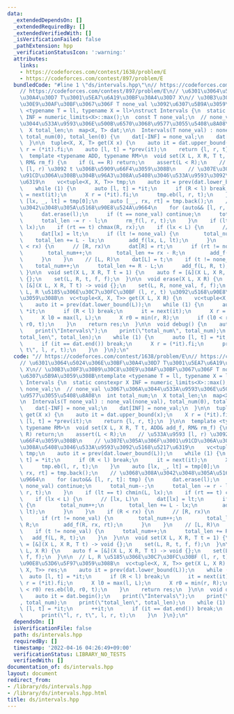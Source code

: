 ```yaml
---
data:
  _extendedDependsOn: []
  _extendedRequiredBy: []
  _extendedVerifiedWith: []
  _isVerificationFailed: false
  _pathExtension: hpp
  _verificationStatusIcon: ':warning:'
  attributes:
    links:
    - https://codeforces.com/contest/1638/problem/E
    - https://codeforces.com/contest/897/problem/E
  bundledCode: "#line 1 \"ds/intervals.hpp\"\n// https://codeforces.com/contest/1638/problem/E\n\
    // https://codeforces.com/contest/897/problem/E\n// \u6301\u3064\u5024\u306E\u30BF\
    \u30A4\u30D7 T\u3001\u5EA7\u6A19\u30BF\u30A4\u30D7 X\n// \u30B3\u30F3\u30B9\u30C8\
    \u30E9\u30AF\u30BF\u3067\u306F T none_val \u3092\u6307\u5B9A\u3059\u308B\ntemplate\
    \ <typename T = ll, typename X = ll>\nstruct Intervals {\n  static constexpr X\
    \ INF = numeric_limits<X>::max();\n  const T none_val;\n  // none_val \u3067\u306A\
    \u3044\u533A\u9593\u306E\u500B\u6570\u3068\u9577\u3055\u5408\u8A08\n  int total_num;\n\
    \  X total_len;\n  map<X, T> dat;\n\n  Intervals(T none_val) : none_val(none_val),\
    \ total_num(0), total_len(0) {\n    dat[-INF] = none_val;\n    dat[INF] = none_val;\n\
    \  }\n\n  tuple<X, X, T> get(X x) {\n    auto it = dat.upper_bound(x);\n    X\
    \ r = (*it).fi;\n    auto [l, t] = *prev(it);\n    return {l, r, t};\n  }\n\n\
    \  template <typename ADD, typename RM>\n  void set(X L, X R, T t, ADD& add_f,\
    \ RM& rm_f) {\n    if (L == R) return;\n    assert(L < R);\n    // \u533A\u9593\
    \ [l, r) \u3092 t \u306B\u5909\u66F4\u3059\u308B\n    // \u307E\u305A\u306F\u3001\
    \u91CD\u306A\u308B\u304B\u96A3\u308A\u5408\u3046\u533A\u9593\u3092\u5168\u5217\
    \u6319\n    vc<tuple<X, X, T>> tmp;\n    auto it = prev(dat.lower_bound(L));\n\
    \    while (1) {\n      auto [l, t] = *it;\n      if (R < l) break;\n      it\
    \ = next(it);\n      X r = (*it).fi;\n      tmp.eb(l, r, t);\n    }\n    auto\
    \ [lx, _, lt] = tmp[0];\n    auto [__, rx, rt] = tmp.back();\n    // \u3068\u308A\
    \u3042\u3048\u305A\u5168\u90E8\u524A\u9664\n    for (auto&& [l, r, t]: tmp) {\n\
    \      dat.erase(l);\n      if (t == none_val) continue;\n      total_num--;\n\
    \      total_len -= r - l;\n      rm_f(l, r, t);\n    }\n    if (lt == t) chmin(L,\
    \ lx);\n    if (rt == t) chmax(R, rx);\n    if (lx < L) {\n      // [lx, L)\n\
    \      dat[lx] = lt;\n      if (lt != none_val) {\n        total_num++;\n    \
    \    total_len += L - lx;\n        add_f(lx, L, lt);\n      }\n    }\n    if (R\
    \ < rx) {\n      // [R, rx)\n      dat[R] = rt;\n      if (rt != none_val) {\n\
    \        total_num++;\n        total_len += rx - R;\n        add_f(R, rx, rt);\n\
    \      }\n    }\n    // [L, R)\n    dat[L] = t;\n    if (t != none_val) {\n  \
    \    total_num++;\n      total_len += R - L;\n      add_f(L, R, t);\n    }\n \
    \ }\n\n  void set(X L, X R, T t = 1) {\n    auto f = [&](X L, X R, T t) -> void\
    \ {};\n    set(L, R, t, f, f);\n  }\n\n  void erase(X L, X R) {\n    auto f =\
    \ [&](X L, X R, T t) -> void {};\n    set(L, R, none_val, f, f);\n  }\n\n  //\
    \ L, R \u5185\u306E\u30C7\u30FC\u30BF (l, r, t) \u3092\u5168\u90E8\u53D6\u5F97\
    \u3059\u308B\n  vc<tuple<X, X, T>> get(X L, X R) {\n    vc<tuple<X, X, T>> res;\n\
    \    auto it = prev(dat.lower_bound(L));\n    while (1) {\n      auto [l, t] =\
    \ *it;\n      if (R < l) break;\n      it = next(it);\n      X r = (*it).fi;\n\
    \      X l0 = max(l, L);\n      X r0 = min(r, R);\n      if (l0 < r0) res.eb(l0,\
    \ r0, t);\n    }\n    return res;\n  }\n\n  void debug() {\n    auto it = dat.begin();\n\
    \    print(\"Intervals\");\n    print(\"total_num\", total_num);\n    print(\"\
    total_len\", total_len);\n    while (1) {\n      auto [l, t] = *it;\n      ++it;\n\
    \      if (it == dat.end()) break;\n      X r = (*it).fi;\n      print(\"l, r,\
    \ t\", l, r, t);\n    }\n  }\n};\n"
  code: "// https://codeforces.com/contest/1638/problem/E\n// https://codeforces.com/contest/897/problem/E\n\
    // \u6301\u3064\u5024\u306E\u30BF\u30A4\u30D7 T\u3001\u5EA7\u6A19\u30BF\u30A4\u30D7\
    \ X\n// \u30B3\u30F3\u30B9\u30C8\u30E9\u30AF\u30BF\u3067\u306F T none_val \u3092\
    \u6307\u5B9A\u3059\u308B\ntemplate <typename T = ll, typename X = ll>\nstruct\
    \ Intervals {\n  static constexpr X INF = numeric_limits<X>::max();\n  const T\
    \ none_val;\n  // none_val \u3067\u306A\u3044\u533A\u9593\u306E\u500B\u6570\u3068\
    \u9577\u3055\u5408\u8A08\n  int total_num;\n  X total_len;\n  map<X, T> dat;\n\
    \n  Intervals(T none_val) : none_val(none_val), total_num(0), total_len(0) {\n\
    \    dat[-INF] = none_val;\n    dat[INF] = none_val;\n  }\n\n  tuple<X, X, T>\
    \ get(X x) {\n    auto it = dat.upper_bound(x);\n    X r = (*it).fi;\n    auto\
    \ [l, t] = *prev(it);\n    return {l, r, t};\n  }\n\n  template <typename ADD,\
    \ typename RM>\n  void set(X L, X R, T t, ADD& add_f, RM& rm_f) {\n    if (L ==\
    \ R) return;\n    assert(L < R);\n    // \u533A\u9593 [l, r) \u3092 t \u306B\u5909\
    \u66F4\u3059\u308B\n    // \u307E\u305A\u306F\u3001\u91CD\u306A\u308B\u304B\u96A3\
    \u308A\u5408\u3046\u533A\u9593\u3092\u5168\u5217\u6319\n    vc<tuple<X, X, T>>\
    \ tmp;\n    auto it = prev(dat.lower_bound(L));\n    while (1) {\n      auto [l,\
    \ t] = *it;\n      if (R < l) break;\n      it = next(it);\n      X r = (*it).fi;\n\
    \      tmp.eb(l, r, t);\n    }\n    auto [lx, _, lt] = tmp[0];\n    auto [__,\
    \ rx, rt] = tmp.back();\n    // \u3068\u308A\u3042\u3048\u305A\u5168\u90E8\u524A\
    \u9664\n    for (auto&& [l, r, t]: tmp) {\n      dat.erase(l);\n      if (t ==\
    \ none_val) continue;\n      total_num--;\n      total_len -= r - l;\n      rm_f(l,\
    \ r, t);\n    }\n    if (lt == t) chmin(L, lx);\n    if (rt == t) chmax(R, rx);\n\
    \    if (lx < L) {\n      // [lx, L)\n      dat[lx] = lt;\n      if (lt != none_val)\
    \ {\n        total_num++;\n        total_len += L - lx;\n        add_f(lx, L,\
    \ lt);\n      }\n    }\n    if (R < rx) {\n      // [R, rx)\n      dat[R] = rt;\n\
    \      if (rt != none_val) {\n        total_num++;\n        total_len += rx -\
    \ R;\n        add_f(R, rx, rt);\n      }\n    }\n    // [L, R)\n    dat[L] = t;\n\
    \    if (t != none_val) {\n      total_num++;\n      total_len += R - L;\n   \
    \   add_f(L, R, t);\n    }\n  }\n\n  void set(X L, X R, T t = 1) {\n    auto f\
    \ = [&](X L, X R, T t) -> void {};\n    set(L, R, t, f, f);\n  }\n\n  void erase(X\
    \ L, X R) {\n    auto f = [&](X L, X R, T t) -> void {};\n    set(L, R, none_val,\
    \ f, f);\n  }\n\n  // L, R \u5185\u306E\u30C7\u30FC\u30BF (l, r, t) \u3092\u5168\
    \u90E8\u53D6\u5F97\u3059\u308B\n  vc<tuple<X, X, T>> get(X L, X R) {\n    vc<tuple<X,\
    \ X, T>> res;\n    auto it = prev(dat.lower_bound(L));\n    while (1) {\n    \
    \  auto [l, t] = *it;\n      if (R < l) break;\n      it = next(it);\n      X\
    \ r = (*it).fi;\n      X l0 = max(l, L);\n      X r0 = min(r, R);\n      if (l0\
    \ < r0) res.eb(l0, r0, t);\n    }\n    return res;\n  }\n\n  void debug() {\n\
    \    auto it = dat.begin();\n    print(\"Intervals\");\n    print(\"total_num\"\
    , total_num);\n    print(\"total_len\", total_len);\n    while (1) {\n      auto\
    \ [l, t] = *it;\n      ++it;\n      if (it == dat.end()) break;\n      X r = (*it).fi;\n\
    \      print(\"l, r, t\", l, r, t);\n    }\n  }\n};\n"
  dependsOn: []
  isVerificationFile: false
  path: ds/intervals.hpp
  requiredBy: []
  timestamp: '2022-04-16 04:26:49+09:00'
  verificationStatus: LIBRARY_NO_TESTS
  verifiedWith: []
documentation_of: ds/intervals.hpp
layout: document
redirect_from:
- /library/ds/intervals.hpp
- /library/ds/intervals.hpp.html
title: ds/intervals.hpp
---
```

